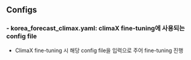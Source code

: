 ## Configs

### - korea_forecast_climax.yaml: climaX fine-tuning에 사용되는 config file
  - ClimaX fine-tuning 시 해당 config file을 입력으로 주어 fine-tuning 진행

